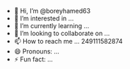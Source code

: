 - 👋 Hi, I’m @boreyhamed63
- 👀 I’m interested in ...
- 🌱 I’m currently learning ...
- 💞️ I’m looking to collaborate on ...
- 📫 How to reach me ... 249111582874
- 😄 Pronouns: ...
- ⚡ Fun fact: ...

<!---
boreyhamed63/boreyhamed63 is a ✨ special ✨ repository because its `README.md` (this file) appears on your GitHub profile.
You can click the Preview link to take a look at your changes.
--->
